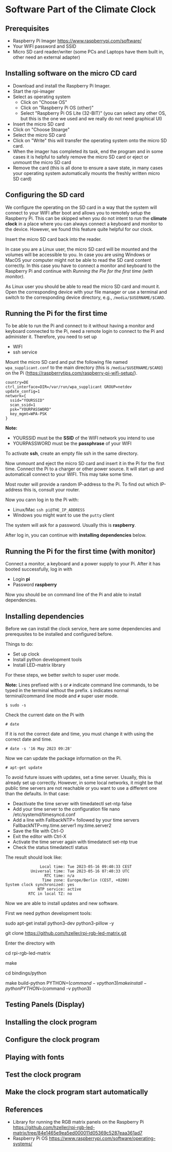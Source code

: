 # Software Part of the Climate Clock


## Prerequisites

- Raspberry Pi Imager
  https://www.raspberrypi.com/software/
- Your WIFI password and SSID
- Micro SD card reader/writer (some PCs and Laptops have them built in,
  other need an external adapter)

## Installing software on the micro CD card

- Download and install the Raspberry Pi Imager.
- Start the rpi-imager
- Select as operating system
  - Click on "Choose OS"
  - Click on "Raspberry Pi OS (other)"
  - Select "Raspberry Pi OS Lite (32-BIT)" (you can select any other OS, but
    this is the one we used and we really do not need graphical UI)
- Insert the micro SD card
- Click on "Choose Stoarge"
- Select the micro SD card
- Click on "Write" this will transfer the operating system onto the micro SD
  card.
- When the imager has completed its task, end the program and in some cases
  it is helpful to safely remove the micro SD card or eject or unmount the 
  micro SD card
- Remove the card (this is all done to ensure a save state, in many cases your
  operating system automatically mounts the freshly written micro SD card)

## Configuring the SD card

We configure the operating on the SD card in a way that the system will connect
to your WIFI after boot and allows you to remotely setup the Raspberry Pi.
This can be skipped when you do not intent to run the **climate clock** in a
place where you can always connect a keyboard and monitor to the device.
However, we found this feature quite helpful for our clock.

Insert the micro SD card back into the reader.

In case you are a Linux user, the micro SD card will be mounted and the volumes
will be accessible to you. In case you are using Windows or MacOS your
computer might not be able to read the SD card content correctly. In this case
you have to connect a monitor and keyboard to the Raspberry Pi and continue with
*Running the Pie for the first time (with monitor)*.

As Linux user you should be able to read the micro SD card and mount it.
Open the corresponding device with your file manager or use a terminal and
switch to the corresponding device directory, e.g., `/media/$USERNAME/$CARD`.

## Running the Pi for the first time

To be able to run the Pi and connect to it without having a monitor and keyboard
connected to the Pi, need a remote login to connect to the Pi and administer it.
Therefore, you need to set up
- WIFI
- ssh service

Mount the micro SD card and put the following file named `wpa_supplicant.conf` to
the main directory (this is `/media/$USERNAME/$CARD`) on the Pi
(https://raspberrytips.com/raspberry-pi-wifi-setup/).

```
country=DE
ctrl_interface=DIR=/var/run/wpa_supplicant GROUP=netdev
update_config=1
network={
  ssid="YOURSSID"
  scan_ssid=1
  psk="YOURPASSWORD"
  key_mgmt=WPA-PSK
}
```

**Note:**
- YOURSSID must be the **SSID** of the WIFI network you intend to use
- YOURPASSWORD must be the **passphrase** of your WIFI

To activate **ssh**, create an empty file ssh in the same directory.

Now unmount and eject the micro SD card and insert it in the Pi for the first time.
Connect the Pi to a charger or other power source. It will start up and automaticall
connect to your WIFI. This may take some time.

Most router will provide a random IP-address to the Pi. To find out which IP-address
this is, consult your router.

Now you cann log in to the Pi with:
- Linux/Mac `ssh pi@THE_IP_ADDRESS`
- Windows you might want to use the `putty` client

The system will ask for a password. Usually this is **raspberry**.

After log in, you can continue with **installing dependencies** below.

## Running the Pi for the first time (with monitor)

Connect a monitor, a keyboard and a power supply to your Pi.
After it has booted successfully, log in with 
- Login **pi**
- Password **raspberry**

Now you should be on command line of the Pi and able to install dependencies.

## Installing dependencies

Before we can install the clock service, here are some dependencies and
prerequsites to be installed and configured before.

Things to do:
- Set up clock
- Install python development tools
- Install LED-matrix library

For these steps, we better switch to super user mode.

**Note:** Lines prefixed with `$` or `#` indicate command line
commands, to be typed in the terminal without the prefix. `$` 
indicates normal terminal/command line mode and `#` super user
mode.

`$ sudo -s` 

Check the current date on the Pi with

`# date`

If it is not the correct date and time, you must change it with using
the correct date and time.

`# date -s '16 May 2023 09:28'`

Now we can update the package information on the Pi.

`# apt-get update` 

To avoid future issues with updates, set a time server. Usually, this
is already set up correctly. However, in some local networks, it might be
that public time servers are not reachable or you want to use a different
one than the defaults. In that case:

- Deactivate the time server with
  timedatectl set-ntp false
- Add your time server to the configuration file
  nano /etc/systemd/timesyncd.conf
- Add a line with FallbackNTP= followed by your time servers
  FallbackNTP=my.time.server1 my.time.server2
- Save the file with Ctrl-O
- Exit the editor with Ctrl-X
- Activate the time server again  with
  timedatectl set-ntp true
- Check the status
  timedatectl status

The result should look like:
```
               Local time: Tue 2023-05-16 09:40:33 CEST
           Universal time: Tue 2023-05-16 07:40:33 UTC
                 RTC time: n/a
                Time zone: Europe/Berlin (CEST, +0200)
System clock synchronized: yes
              NTP service: active
          RTC in local TZ: no
```

Now we are able to install updates and new software.

First we need python development tools:

sudo apt-get install python3-dev python3-pillow -y

git clone https://github.com/hzeller/rpi-rgb-led-matrix.git

Enter the directory with

cd rpi-rgb-led-matrix

make

cd bindings/python

make build-python PYTHON=$(command -v python3)
make install-python PYTHON=$(command -v python3)

## Testing Panels (Display)

## Installing the clock program

## Configure the clock program

## Playing with fonts

## Test the clock program

## Make the clock program start automatically

## References

- Library for running the RGB matrix panels on the Raspberry Pi 
  https://github.com/hzeller/rpi-rgb-led-matrix/tree/84e1465e9ea5ed000011d05369c5287eaa361ad7
- Raspberry Pi OS
  https://www.raspberrypi.com/software/operating-systems/


